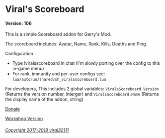 # Viral's Scoreboard
#### Version: 106

This is a simple Scoreboard addon for Garry's Mod.

The scoreboard includes: Avatar, Name, Rank, Kills, Deaths and Ping.

Configuration
 - Type !viralsscoreboard in chat (I'm slowly porting over the config to this in-game menu)
 - For rank, immunity and per-user configs see: `lua/autorun/shared/sh_viralsscoreboard.lua`

For developers, This includes 2 global variables: `ViralsScoreboard.Version` (Returns the version number, interger) and `ViralsScoreboard.Name` (Returns the display name of the addon, string)

[Donate](https://viral32111.com/donate)

[Workshop Version](https://steamcommunity.com/sharedfiles/filedetails/?id=1154615469)

###### [Copyright 2017-2018 viral32111](LICENCE.txt)